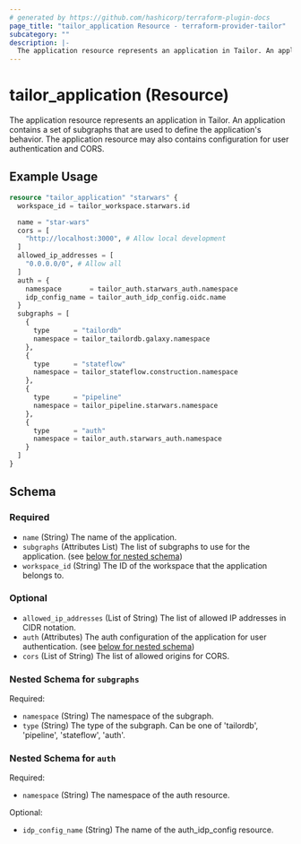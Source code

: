 ```yaml
---
# generated by https://github.com/hashicorp/terraform-plugin-docs
page_title: "tailor_application Resource - terraform-provider-tailor"
subcategory: ""
description: |-
  The application resource represents an application in Tailor. An application contains a set of subgraphs that are used to define the application's behavior. The application resource may also contains configuration for user authentication and CORS.
---
```


# tailor_application (Resource)

The application resource represents an application in Tailor. An application contains a set of subgraphs that are used to define the application's behavior. The application resource may also contains configuration for user authentication and CORS.

## Example Usage

```terraform
resource "tailor_application" "starwars" {
  workspace_id = tailor_workspace.starwars.id

  name = "star-wars"
  cors = [
    "http://localhost:3000", # Allow local development
  ]
  allowed_ip_addresses = [
    "0.0.0.0/0", # Allow all
  ]
  auth = {
    namespace       = tailor_auth.starwars_auth.namespace
    idp_config_name = tailor_auth_idp_config.oidc.name
  }
  subgraphs = [
    {
      type      = "tailordb"
      namespace = tailor_tailordb.galaxy.namespace
    },
    {
      type      = "stateflow"
      namespace = tailor_stateflow.construction.namespace
    },
    {
      type      = "pipeline"
      namespace = tailor_pipeline.starwars.namespace
    },
    {
      type      = "auth"
      namespace = tailor_auth.starwars_auth.namespace
    }
  ]
}
```

<!-- schema generated by tfplugindocs -->
## Schema

### Required

- `name` (String) The name of the application.
- `subgraphs` (Attributes List) The list of subgraphs to use for the application. (see [below for nested schema](#nestedatt--subgraphs))
- `workspace_id` (String) The ID of the workspace that the application belongs to.

### Optional

- `allowed_ip_addresses` (List of String) The list of allowed IP addresses in CIDR notation.
- `auth` (Attributes) The auth configuration of the application for user authentication. (see [below for nested schema](#nestedatt--auth))
- `cors` (List of String) The list of allowed origins for CORS.

<a id="nestedatt--subgraphs"></a>
### Nested Schema for `subgraphs`

Required:

- `namespace` (String) The namespace of the subgraph.
- `type` (String) The type of the subgraph. Can be one of 'tailordb', 'pipeline', 'stateflow', 'auth'.


<a id="nestedatt--auth"></a>
### Nested Schema for `auth`

Required:

- `namespace` (String) The namespace of the auth resource.

Optional:

- `idp_config_name` (String) The name of the auth_idp_config resource.
